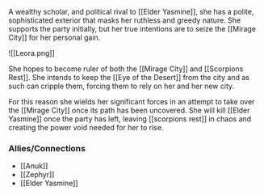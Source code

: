 A wealthy scholar, and political rival to [[Elder Yasmine]], she has a polite, sophisticated exterior that masks her ruthless and greedy nature. She supports the party initially, but her true intentions are to seize the [[Mirage City]] for her personal gain. 

![[Leora.png]]

She hopes to become ruler of both the [[Mirage City]] and [[Scorpions Rest]]. She intends to keep the [[Eye of the Desert]] from the city and as such can cripple them, forcing them to rely on her and her new city.

For this reason she wields her significant forces in an attempt to take over the [[Mirage City]] once its path has been uncovered. She will kill [[Elder Yasmine]] once the party has left, leaving [[scorpions rest]] in chaos and creating the power void needed for her to rise.

### Allies/Connections
- [[Anuk]]
- [[Zephyr]]
- [[Elder Yasmine]]
